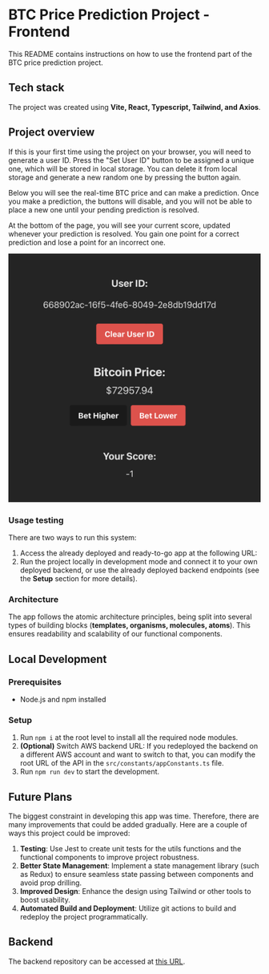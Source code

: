 # BTC Price Prediction Project - Frontend

This README contains instructions on how to use the frontend part of the BTC price prediction project.

## Tech stack

The project was created using **Vite, React, Typescript, Tailwind, and Axios**.

## Project overview

If this is your first time using the project on your browser, you will need to generate a user ID. Press the "Set User ID" button to be assigned a unique one, which will be stored in local storage. You can delete it from local storage and generate a new random one by pressing the button again.

Below you will see the real-time BTC price and can make a prediction. Once you make a prediction, the buttons will disable, and you will not be able to place a new one until your pending prediction is resolved.

At the bottom of the page, you will see your current score, updated whenever your prediction is resolved. You gain one point for a correct prediction and lose a point for an incorrect one.

![Alt text](image.png)

### Usage testing

There are two ways to run this system:

1. Access the already deployed and ready-to-go app at the following URL: 
2. Run the project locally in development mode and connect it to your own deployed backend, or use the already deployed backend endpoints (see the **Setup** section for more details).

### Architecture

The app follows the atomic architecture principles, being split into several types of building blocks (**templates, organisms, molecules, atoms**). This ensures readability and scalability of our functional components.

## Local Development

### Prerequisites

- Node.js and npm installed

### Setup

1. Run `npm i` at the root level to install all the required node modules.
2. **(Optional)** Switch AWS backend URL: If you redeployed the backend on a different AWS account and want to switch to that, you can modify the root URL of the API in the `src/constants/appConstants.ts` file.
3. Run `npm run dev` to start the development.

## Future Plans

The biggest constraint in developing this app was time. Therefore, there are many improvements that could be added gradually. Here are a couple of ways this project could be improved:

1. **Testing**: Use Jest to create unit tests for the utils functions and the functional components to improve project robustness.
2. **Better State Management**: Implement a state management library (such as Redux) to ensure seamless state passing between components and avoid prop drilling.
3. **Improved Design**: Enhance the design using Tailwind or other tools to boost usability.
4. **Automated Build and Deployment**: Utilize git actions to build and redeploy the project programmatically.

## Backend

The backend repository can be accessed at [this URL](https://github.com/DavidCandreanu00/BTC-Price-predictor-BE).

